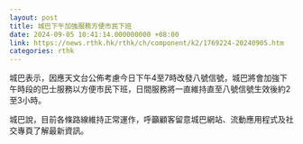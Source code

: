 ```yaml
---
layout: post
title: 城巴下午加強服務方便市民下班
date: 2024-09-05 10:41:14.000000000 +08:00
link: https://news.rthk.hk/rthk/ch/component/k2/1769224-20240905.htm
categories: rthk
---
```


城巴表示，因應天文台公佈考慮今日下午4至7時改發八號信號，城巴將會加強下午時段的巴士服務以方便市民下班，日間服務將一直維持直至八號信號生效後約2至3小時。

城巴說，目前各條路線維持正常運作，呼籲顧客留意城巴網站、流動應用程式及社交專頁了解最新資訊。

